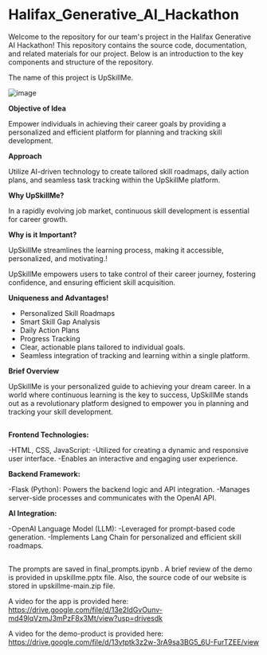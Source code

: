 # Halifax_Generative_AI_Hackathon
Welcome to the repository for our team's project in the Halifax Generative AI Hackathon! This repository contains the source code, documentation, and related materials for our project. Below is an introduction to the key components and structure of the repository.

The name of this project is UpSkillMe.


 ![image](https://github.com/envai76/Halifax_Generative_AI_Hackathon/assets/112856424/861cc491-09f5-4417-a314-56dd442d76ad)



**Objective of Idea**


Empower individuals in achieving their career goals by providing a personalized and efficient platform for planning and tracking skill development.

**Approach**

Utilize AI-driven technology to create tailored skill roadmaps, daily action plans, and seamless task tracking within the UpSkillMe platform.

**Why UpSkillMe?**

In a rapidly evolving job market, continuous skill development is essential for career growth.

**Why is it Important?**

UpSkillMe streamlines the learning process, making it accessible, personalized, and motivating.!


UpSkillMe empowers users to take control of their career journey, fostering confidence, and ensuring efficient skill acquisition.

**Uniqueness and Advantages!**

 - Personalized Skill Roadmaps
 - Smart Skill Gap Analysis
 - Daily Action Plans
 - Progress Tracking
 - Clear, actionable plans tailored to individual goals.
 - Seamless integration of tracking and learning within a single platform.

**Brief Overview**

UpSkillMe is your personalized guide to achieving your dream career. In a world where continuous learning is the key to success, UpSkillMe stands out as a revolutionary platform designed to empower you in planning and tracking your skill development.


##
**Frontend Technologies:**

-HTML, CSS, JavaScript:
-Utilized for creating a dynamic and responsive user interface.
-Enables an interactive and engaging user experience.

**Backend Framework:**

-Flask (Python): Powers the backend logic and API integration.
-Manages server-side processes and communicates with the OpenAI API.

**AI Integration:**

-OpenAI Language Model (LLM):
-Leveraged for prompt-based code generation.
-Implements Lang Chain for personalized and efficient skill roadmaps.
##
The prompts are saved in final_prompts.ipynb .
A  brief review of the demo is provided in upskillme.pptx file.
Also, the source code of our website is stored in upskillme-main.zip file.

A video for  the app is  provided here:
https://drive.google.com/file/d/13e2IdGvOunv-md49lqVzmJ3mPzF8x3Mt/view?usp=drivesdk

A video for  the demo-product is  provided here:
https://drive.google.com/file/d/13vtptk3z2w-3rA9sa3BG5_6U-FurTZEE/view

